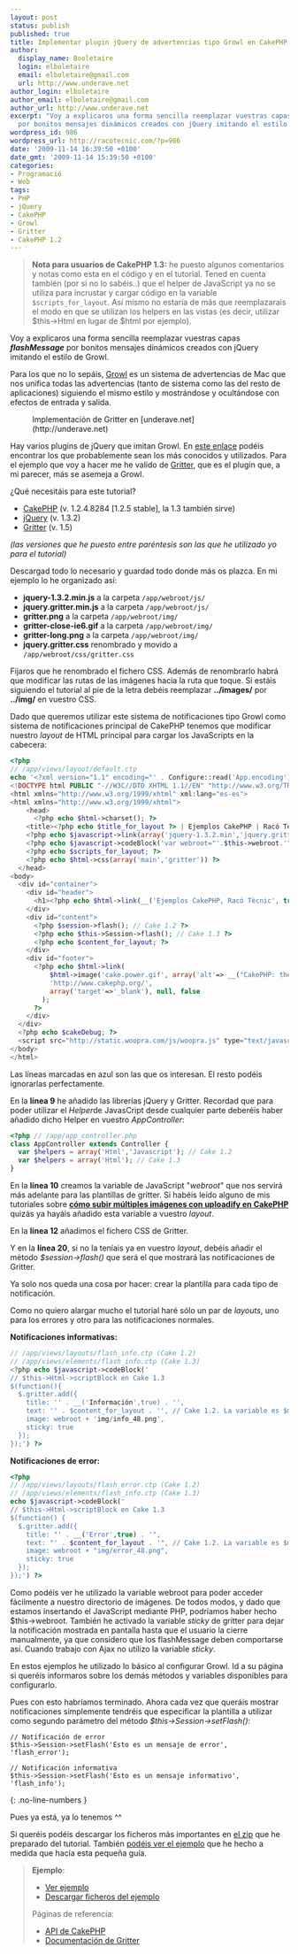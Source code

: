 ```yaml
---
layout: post
status: publish
published: true
title: Implementar plugin jQuery de advertencias tipo Growl en CakePHP
author:
  display_name: Booletaire
  login: elboletaire
  email: elboletaire@gmail.com
  url: http://www.underave.net
author_login: elboletaire
author_email: elboletaire@gmail.com
author_url: http://www.underave.net
excerpt: "Voy a explicaros una forma sencilla reemplazar vuestras capas flashMessage
  por bonitos mensajes dinámicos creados con jQuery imitando el estilo de Growl."
wordpress_id: 986
wordpress_url: http://racotecnic.com/?p=986
date: '2009-11-14 16:39:50 +0100'
date_gmt: '2009-11-14 15:39:50 +0100'
categories:
- Programació
- Web
tags:
- PHP
- jQuery
- CakePHP
- Growl
- Gritter
- CakePHP 1.2
---
```


> **Nota para usuarios de CakePHP 1.3:** he puesto algunos comentarios y notas
como esta en el código y en el tutorial. Tened en cuenta también (por si no lo
sabéis..) que el helper de JavaScript ya no se utiliza para incrustar y cargar
código en la variable `$scripts_for_layout`. Así mismo no estaría de más que
reemplazarais el modo en que se utilizan los helpers en las vistas (es decir,
utilizar $this->Html en lugar de $html por ejemplo).

Voy a explicaros una forma sencilla reemplazar vuestras capas _**flashMessage**_ por bonitos mensajes dinámicos creados con jQuery imitando el estilo de Growl.

Para los que no lo sepáis, <a rel="nofollow" href="http://www.growl.info/" target="_blank">Growl</a> es un sistema de advertencias de Mac que nos unifica todas las advertencias (tanto de sistema como las del resto de aplicaciones) siguiendo el mismo estilo y mostrándose y ocultándose con efectos de entrada y salida.

<figure>
  <a href="http://www.underave.net/barna23"><img src="http://blog.underave.net/wp-content/uploads/2009/11/gritter.png" alt="" /></a>
  <figcaption>
    Implementación de Gritter en [underave.net](http://underave.net)
  </figcaption>
</figure>

Hay varios plugins de jQuery que imitan Growl. En <a title="6 jQuery growl-like notification systems" rel="nofollow" href="http://webtoolkit4.me/2009/08/13/jquery-growl-likenotification-systems/" target="_blank">este enlace</a> podéis encontrar los que probablemente sean los más conocidos y utilizados. Para el ejemplo que voy a hacer me he valido de <a title="Gritter" rel="nofollow" href="http://boedesign.com/blog/2009/07/11/growl-for-jquery-gritter/" target="_blank">Gritter</a>, que es el plugin que, a mi parecer, más se asemeja a Growl.

<a id="more"></a><a id="more-986"></a>

¿Qué necesitáis para este tutorial?

- <a rel="nofollow" href="http://www.cakephp.org" target="_blank">CakePHP</a> (v. 1.2.4.8284 [1.2.5 stable], la 1.3 también sirve)
- <a rel="nofollow" href="http://www.jquery.com" target="_blank">jQuery</a> (v. 1.3.2)
- <a rel="nofollow" href="http://boedesign.com/blog/2009/07/11/growl-for-jquery-gritter/" target="_blank">Gritter</a> (v. 1.5)

_(las versiones que he puesto entre paréntesis son las que he utilizado yo para el tutorial)_

Descargad todo lo necesario y guardad todo donde más os plazca. En mi ejemplo lo he organizado así:

- **jquery-1.3.2.min.js** a la carpeta `/app/webroot/js/`
- **jquery.gritter.min.js** a la carpeta `/app/webroot/js/`
- **gritter.png** a la carpeta `/app/webroot/img/`
- **gritter-close-ie6.gif** a la carpeta `/app/webroot/img/`
- **gritter-long.png** a la carpeta `/app/webroot/img/`
- **jquery.gritter.css** renombrado y movido a `/app/webroot/css/gritter.css`

Fijaros que he renombrado el fichero CSS. Además de renombrarlo habrá que modificar las rutas de las imágenes hacia la ruta que toque. Si estáis siguiendo el tutorial al pie de la letra debéis reemplazar **../images/** por **../img/** en vuestro CSS.

Dado que queremos utilizar este sistema de notificaciones tipo Growl como sistema de notificaciones principal de CakePHP tenemos que modificar nuestro <em>layout</em> de HTML principal para cargar los JavaScripts en la cabecera:

~~~php
<?php
// /app/views/layout/default.ctp
echo '<?xml version="1.1" encoding="' . Configure::read('App.encoding') . '"?>'; ?>
<!DOCTYPE html PUBLIC "-//W3C//DTD XHTML 1.1//EN" "http://www.w3.org/TR/xhtml11/DTD/xhtml11.dtd">
<html xmlns="http://www.w3.org/1999/xhtml" xml:lang="es-es">
<html xmlns="http://www.w3.org/1999/xhtml">
    <head>
      <?php echo $html->charset(); ?>
    <title><?php echo $title_for_layout ?> | Ejemplos CakePHP | Racó Tècnic</title>
    <?php echo $javascript->link(array('jquery-1.3.2.min','jquery.gritter.min')) ?>
    <?php echo $javascript->codeBlock('var webroot="'.$this->webroot.'";') ?>
    <?php echo $scripts_for_layout; ?>
    <?php echo $html->css(array('main','gritter')) ?>
  </head>
<body>
  <div id="container">
    <div id="header">
      <h1><?php echo $html->link(__('Ejemplos CakePHP, Racó Tècnic', true), 'http://www.racotecnic.com'); ?></h1>
    </div>
    <div id="content">
      <?php $session->flash(); // Cake 1.2 ?>
      <?php echo $this->Session->flash(); // Cake 1.3 ?>
      <?php echo $content_for_layout; ?>
    </div>
    <div id="footer">
      <?php echo $html->link(
          $html->image('cake.power.gif', array('alt'=> __("CakePHP: the rapid development php framework", true), 'border'=>"0")),
          'http://www.cakephp.org/',
          array('target'=>'_blank'), null, false
        );
      ?>
    </div>
  </div>
  <?php echo $cakeDebug; ?>
  <script src="http://static.woopra.com/js/woopra.js" type="text/javascript"></script>
</body>
</html>
~~~

Las líneas marcadas en azul son las que os interesan. El resto podéis ignorarlas perfectamente.

En la **línea 9** he añadido las librerías jQuery y Gritter. Recordad que para poder utilizar el <em>Helper</em>de JavasCript desde cualquier parte deberéis haber añadido dicho Helper en vuestro <em>AppController</em>:

~~~php
<?php // /app/app_controller.php
class AppController extends Controller {
  var $helpers = array('Html','Javascript'); // Cake 1.2
  var $helpers = array('Html'); // Cake 1.3
}
~~~

En la **línea 10** creamos la variable de JavaScript "<em>webroot</em>" que nos servirá más adelante para las plantillas de gritter. Si habéis leído alguno de mis tutoriales sobre <a title="Subida de ficheros con uploadify y validación Ajax en CakePHP" href="http://www.racotecnic.com/2009/10/subida-de-ficheros-con-uploadify-y-validacion-ajax-en-cakephp/">**cómo subir múltiples imágenes con uploadify en CakePHP**</a> quizás ya hayáis añadido esta variable a vuestro <em>layout</em>.

En la **línea 12** añadimos el fichero CSS de Gritter.

Y en la **línea 20**, si no la teníais ya en vuestro <em>layout</em>, debéis añadir el método <em>$session->flash()</em> que será el que mostrará las notificaciones de Gritter.

Ya solo nos queda una cosa por hacer: crear la plantilla para cada tipo de notificación.

Como no quiero alargar mucho el tutorial haré sólo un par de <em>layouts</em>, uno para los errores y otro para las notificaciones normales.

**Notificaciones informativas:**

~~~php
// /app/views/layouts/flash_info.ctp (Cake 1.2)
// /app/views/elements/flash_info.ctp (Cake 1.3)
<?php echo $javascript->codeBlock('
// $this->Html->scriptBlock en Cake 1.3
$(function(){
  $.gritter.add({
    title: '' . __('Información',true) . '',
    text: '' . $content_for_layout . '', // Cake 1.2. La variable es $message en la 1.3
    image: webroot + 'img/info_48.png',
    sticky: true
  });
});') ?>
~~~

**Notificaciones de error:**

~~~php
<?php
// /app/views/layouts/flash_error.ctp (Cake 1.2)
// /app/views/elements/flash_info.ctp (Cake 1.3)
echo $javascript->codeBlock('
// $this->Html->scriptBlock en Cake 1.3
$(function() {
  $.gritter.add({
    title: "' . __('Error',true) . '",
    text: "' . $content_for_layout . '", // Cake 1.2. La variable es $message en la 1.3
    image: webroot + "img/error_48.png",
    sticky: true
  });
});') ?>
~~~

Como podéis ver he utilizado la variable webroot para poder acceder fácilmente a nuestro directorio de imágenes. De todos modos, y dado que estamos insertando el JavaScript mediante PHP, podríamos haber hecho $this->webroot. También he activado la variable <em>sticky</em> de gritter para dejar la notificación mostrada en pantalla hasta que el usuario la cierre manualmente, ya que considero que los flashMessage deben comportarse así. Cuando trabajo con Ajax no utilizo la variable <em>sticky</em>.

En estos ejemplos he utilizado lo básico al configurar Growl. Id a su página si queréis informaros sobre los demás métodos y variables disponibles para configurarlo.

Pues con esto habríamos terminado. Ahora cada vez que queráis mostrar notificaciones simplemente tendréis que especificar la plantilla a utilizar como segundo parámetro del método <em>$this->Session->setFlash()</em>:

~~~php?start_inline=1
// Notificación de error
$this->Session->setFlash('Esto es un mensaje de error', 'flash_error');

// Notificación informativa
$this->Session->setFlash('Esto es un mensaje informativo', 'flash_info');
~~~
{: .no-line-numbers }

Pues ya está, ya lo tenemos ^^

Si queréis podéis descargar los ficheros más importantes en <a href="http://www.racotecnic.com/tutorials/2009/11/growl_cake.zip">el zip</a> que he preparado del tutorial. También <a href="http://www.racotecnic.com/tutorials/cake/pages/growl">podéis ver el ejemplo</a> que he hecho a medida que hacía esta pequeña guía.

> **Ejemplo**:
>
> - <a href="http://www.racotecnic.com/tutorials/cake/pages/growl">Ver ejemplo</a>
> - <a href="http://www.racotecnic.com/tutorials/2009/11/growl_cake.zip">Descargar ficheros del ejemplo</a>
>
> Páginas de referencia:
>
> - <a href="http://api.cakephp.org" target="_blank">API de CakePHP</a>
> - <a rel="nofollow" href="http://boedesign.com/blog/2009/07/11/growl-for-jquery-gritter/" target="_blank">Documentación de Gritter</a>
